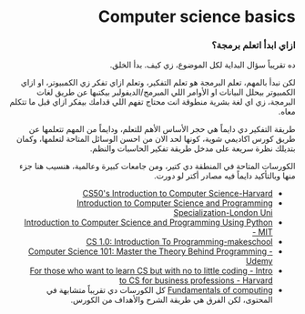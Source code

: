<div dir="rtl">

# Computer science basics 

### ازاي ابدأ اتعلم برمجة؟ 

ده تقريباً سؤال البداية لكل الموضوع، زي كيف. بدأ الخلق. 

لكن نبدأ بالمهم، تعلم البرمجة هو تعلم التفكير، وتعلم ازاي تفكر زي الكمبيوتر، او ازاي الكمبيوتر بيحلل البيانات او الأوامر اللي المبرمج/الديفولبر بيكتبها عن طريق لغات البرمجة، زي اي لغة بشرية منطوقة انت محتاج تفهم اللي قدامك بيفكر ازاي قبل ما تتكلم معاه. 

طريقة التفكير دي دايماً هي حجر الأساس الأهم للتعلم، ودايماً من المهم تتعلمها عن طريق كورس اكاديمي شوية، كونها لحد الان من احسن الوسائل المتاحة لتعلمها، وكمان بتديلك نظرة سريعة على مدخل طريقة تفكير الحاسبات والنظم. 


الكورسات المتاحة في المنطقة دي كتير، ومن جامعات كبيرة وعالمية، هنسيب هنا جزء منها وبالتأكيد دايماً فيه مصادر أكتر لو دورت. 


- [CS50's Introduction to Computer Science-Harvard](https://www.edx.org/course/introduction-computer-science-harvardx-cs50x)
- [Introduction to Computer Science and Programming Specialization-London Uni](https://www.coursera.org/specializations/introduction-computer-science-programming)
- [Introduction to Computer Science and Programming Using Python - MIT](https://www.edx.org/course/introduction-to-computer-science-and-programming-7)
- [CS 1.0: Introduction To Programming-makeschool](https://makeschool.org/mediabook/course/cs-1-0/)
- [Computer Science 101: Master the Theory Behind Programming - Udemy](https://www.udemy.com/course/computer-science-101-master-the-theory-behind-programming/)
- [For those who want to learn CS but with no to little coding - Intro to CS for business professions - Harvard](https://www.edx.org/course/cs50s-computer-science-for-business-professionals)
- [Fundamentals of computing](https://www.coursera.org/specializations/computer-fundamentals)
كل الكورسات دي تقريباً متشابهة في المحتوى، لكن الفرق هي طريقة الشرح والأهداف من الكورس. 






</div>